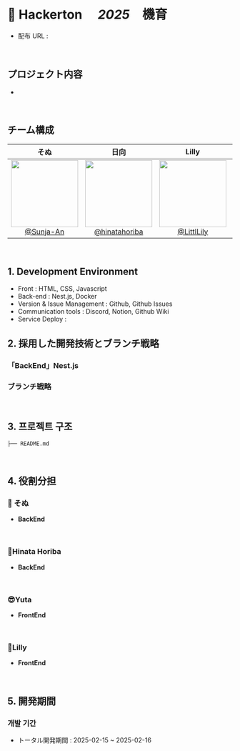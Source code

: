 # 📖 Hackerton 　*2025*　機育

- 配布 URL :

<br>

## プロジェクト内容

-

<br>

## チーム構成

<div align="center">

|                                     **そぬ**                                     |                                        **日向**                                        |                                     **Lilly**                                     |                                   **Yuto**                                   |
| :------------------------------------------------------------------------------: | :--------------------------------------------------------------------------------------: | :--------------------------------------------------------------------------------: | :----------------------------------------------------------------------------: |
| [<img src="" height=150 width=150> <br/> @Sunja-An](https://github.com/Sunja-An) | [<img src="" height=150 width=150> <br/> @hinatahoriba](https://github.com/hinatahoriba) | [<img src="" height=150 width=150> <br/> @LittlLily](https://github.com/LittlLily) | [<img src="" height=150 width=150> <br/> @Yuto299](https://github.com/Yuto299) |

</div>

<br>

## 1. Development Environment

- Front : HTML, CSS, Javascript
- Back-end : Nest.js, Docker
- Version & Issue Management : Github, Github Issues
- Communication tools : Discord, Notion, Github Wiki
- Service Deploy : 
  <br>

## 2. 採用した開発技術とブランチ戦略

### 「BackEnd」Nest.js

### ブランチ戦略


<br>

## 3. 프로젝트 구조

```
├── README.md

```

<br>

## 4. 役割分担

### 🍊 そぬ

- **BackEnd**

<br>
    
### 👻Hinata Horiba

- **BackEnd**

<br>

### 😎Yuta

- **FrontEnd**

<br>

### 🐬Lilly

- **FrontEnd**

<br>

## 5. 開発期間

### 개발 기간

- トータル開発期間 : 2025-02-15 ~ 2025-02-16

<br>

<br>
